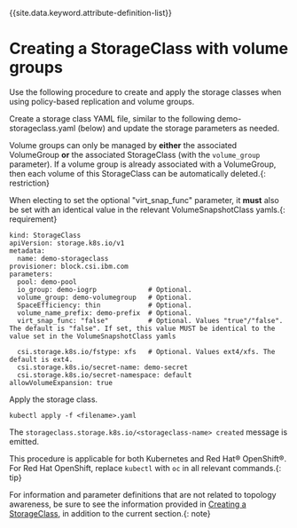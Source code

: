 
{{site.data.keyword.attribute-definition-list}}

# Creating a StorageClass with volume groups

Use the following procedure to create and apply the storage classes when using policy-based replication and volume groups.

Create a storage class YAML file, similar to the following demo-storageclass.yaml (below) and update the storage parameters as needed.

Volume groups can only be managed by **either** the associated VolumeGroup **or** the associated StorageClass (with the `volume_group` parameter). If a volume group is already associated with a VolumeGroup, then each volume of this StorageClass can be automatically deleted.{: restriction}

When electing to set the optional "virt_snap_func" parameter, it **must** also be set with an identical value in the relevant VolumeSnapshotClass yamls.{: requirement}
  
    kind: StorageClass
    apiVersion: storage.k8s.io/v1
    metadata:
      name: demo-storageclass
    provisioner: block.csi.ibm.com
    parameters:
      pool: demo-pool
      io_group: demo-iogrp             # Optional.
      volume_group: demo-volumegroup   # Optional.
      SpaceEfficiency: thin            # Optional.
      volume_name_prefix: demo-prefix  # Optional.
      virt_snap_func: "false"          # Optional. Values "true"/"false". The default is "false". If set, this value MUST be identical to the value set in the VolumeSnapshotClass yamls

      csi.storage.k8s.io/fstype: xfs   # Optional. Values ext4/xfs. The default is ext4.
      csi.storage.k8s.io/secret-name: demo-secret
      csi.storage.k8s.io/secret-namespace: default
    allowVolumeExpansion: true
    
Apply the storage class.

    kubectl apply -f <filename>.yaml

The `storageclass.storage.k8s.io/<storageclass-name> created` message is emitted.

This procedure is applicable for both Kubernetes and Red Hat® OpenShift®. For Red Hat OpenShift, replace `kubectl` with `oc` in all relevant commands.{: tip}

For information and parameter definitions that are not related to topology awareness, be sure to see the information provided in [Creating a StorageClass](creating_volumestorageclass.md), in addition to the current section.{: note}
